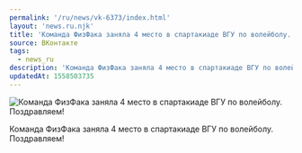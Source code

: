 ```yaml
---
permalink: '/ru/news/vk-6373/index.html'
layout: 'news.ru.njk'
title: 'Команда ФизФака заняла 4 место в спартакиаде ВГУ по волейболу. Поздравляем!'
source: ВКонтакте
tags:
  - news_ru
description: 'Команда ФизФака заняла 4 место в спартакиаде ВГУ по волейболу. Поздравляем!'
updatedAt: 1558503735
---
```

![Команда ФизФака заняла 4 место в спартакиаде ВГУ по волейболу. Поздравляем!](https://sun9-47.userapi.com/impf/c849324/v849324712/19016f/QL1So_Ud0d0.jpg?size=1280x832&quality=96&sign=886e65ea9dae307e5ca0f731a70623e0&c_uniq_tag=sS5LO3gdNEgXPR3cI-hj4WNEovwSn-MM9lgjkwhSzrc&type=album)

Команда ФизФака заняла 4 место в спартакиаде ВГУ по волейболу. Поздравляем!
